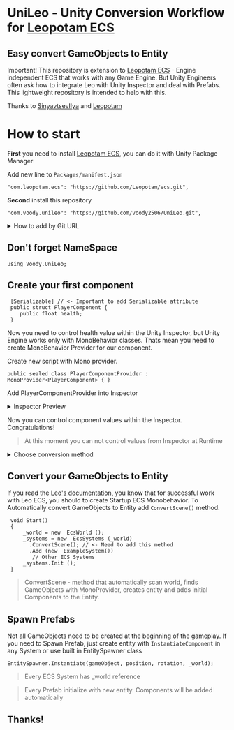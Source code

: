# UniLeo - Unity Conversion Workflow for [Leopotam ECS](https://github.com/Leopotam/ecs)
## Easy convert GameObjects to Entity

Important! This repository is extension to [Leopotam ECS](https://github.com/Leopotam/ecs) - Engine independent ECS that works with any Game Engine. But Unity Engineers often ask how to integrate Leo with Unity Inspector and deal with Prefabs.
This lightweight repository is intended to help with this.

Thanks to [SinyavtsevIlya](https://github.com/SinyavtsevIlya) and [Leopotam](https://github.com/Leopotam/ecs)

# How to start

**First** you need to install [Leopotam ECS](https://github.com/Leopotam/ecs), you can do it with Unity Package Manager

Add new line to `Packages/manifest.json`
```
"com.leopotam.ecs": "https://github.com/Leopotam/ecs.git",
```
**Second** install this repository

```
"com.voody.unileo": "https://github.com/voody2506/UniLeo.git",
```

<details>
  <summary>How to add by Git URL</summary>
Unity Editor -> Window -> Package Manager
	
	
![](https://i.ibb.co/4gHj69R/2021-04-20-00-23-10.png)
</details>

## Don't forget NameSpace 

```
using Voody.UniLeo;
```


## Create your first component
     [Serializable] // <- Important to add Serializable attribute
     public struct PlayerComponent {
	    public float health;
     }

Now you need to control health value within the Unity Inspector,  but Unity Engine works only with MonoBehavior classes. Thats mean you need to create MonoBehavior Provider for our component.

Create new script with Mono provider.

    public sealed class PlayerComponentProvider : MonoProvider<PlayerComponent> { }

Add PlayerComponentProvider into Inspector
<details>
  <summary>Inspector Preview</summary>

![](https://i.ibb.co/wWQcFg4/2021-04-18-23-43-16.png)
</details>

Now you can control component values within the Inspector. Congratulations!

 > At this moment you can not control values from Inspector at Runtime

<details>
  <summary>Choose conversion method</summary>

![](https://i.ibb.co/GprVL54/2021-04-21-01-43-28.png)

 > Convert And Inject - Just creates entitie with components based on GameObject
 
 > Convert And Destroy - Deletes GameObject after conversion

</details>

## Convert your GameObjects to Entity

If you read the [Leo's documentation](https://github.com/Leopotam/ecs), you know that for successful work with Leo ECS, you should to create Startup ECS Monobehavior. To Automatically convert GameObjects to Entity add `ConvertScene()` method.

```
 void Start() 
 {
     _world = new  EcsWorld ();    
     _systems = new  EcsSystems (_world)
       .ConvertScene(); // <- Need to add this method
       .Add (new  ExampleSystem())
     	// Other ECS Systems   
     _systems.Init (); 
 }
```

> ConvertScene - method that automatically scan world, finds GameObjects with MonoProvider, creates entity and adds initial Components to the Entity.


## Spawn Prefabs

Not all GameObjects need to be created at the beginning of the gameplay. If you need to Spawn Prefab, just create entity with `InstantiateComponent` in any System or use built in EntitySpawner class

    EntitySpawner.Instantiate(gameObject, position, rotation, _world);
    
 > Every ECS System has _world reference
 
 > Every Prefab initialize with new entity. Components will be added automatically


## Thanks!
